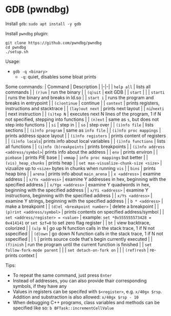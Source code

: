 # GDB (pwndbg)

Install `gdb`: `sudo apt install -y gdb`

Install `pwndbg` plugin:
```
git clone https://github.com/pwndbg/pwndbg
cd pwndbg
./setup.sh
```

Usage:
- `gdb -q <binary>`
    - `-q`: quiet, disables some bloat prints

Some commands:
| Command | Description |
|-|-|
| `help all` | lists all commands |
| `(r)un` | run the binary |
| `(q)uit` | exit GDB |
| `start` | |
| `starti` | runs the binary and breaks in ld.so |
| `start i` | runs the program and breaks in entrypoint |
| `(c)ontinue` | continue |
| `context` | prints registers, instructions and stacktrace |
| `(lay)out next` | prints next layout |
| `ni`/`nexti` | next instruction |
| `(s)tep N` | executes next N lines of the program, 1 if N not specified, stepping into functions |
| `(n)ext` | same as `s`, but does not step into functions |
| `si` | step in |
| `so` | step over |
| `(i)nfo file` | lists sections |
| `(i)nfo program` | same as `info file` |
| `(i)nfo proc mappings` | prints address space layout |
| `(i)nfo registers` | prints content of registers |
| `(i)nfo locals`| prints info about local variables |
| `(i)nfo functions` | lists all functions |
| `(i)nfo (b)reakpoints` | prints breakpoints |
| `(i)nfo address <address/symbol>`| prints info about the address |
| `env` | prints environ |
| `piebase` | prints PIE base |
| `vmmap` | `info proc mappings` but better |
| `(vis)_heap_chunks` | prints heap |
| `set max-visualize-chunk-size <size>` | vizualize up to `<size>` bytes in chunks when running `vis` |
| `bins` | prints heap bins |
| `arena` | prints info about `main_arena` |
| `x <address>` | examine address |
| `x/Yx <address>` | examine Y addresses in hex, beginning with the specified address |
| `x/Ygx <address>` | examine Y quadwords in hex, beginning with the specified address |
| `x/Yi <address>` | examine Y instructions, beginning with the specified address |
| `x/Ys <address>` | examine Y strings, beginning with the specified address |
| `b * <address>` | make a breakpoint |
| `(d)el <breakpoint number>` | delete a breakpoint |
| `(p)rint <address/symbol>` | prints contents on specified address/symbol |
| `set <address/register> = <value>` | example: `set *0x555555573428 = 0x414141` or `set $zf=0` to set zero flag register |
| `bt` | view backtrace, colorized |
| `(u)p N` | go up N function calls in the stack trace, 1 if N not sspecified |
| `(d)own` | go down N function calls in the stack trace, 1 if N not sspecified |
| `l` | prints source code that's begin currently executed |
| `(f)inish` | run the program until the current function is finished |
| `set follow-fork-mode parent` | |
| `set detach-on-fork on` | |
| `(ref)resh` | re-prints context |


Tips:
- To repeat the same command, just press `Enter`
- Instead of addresses, you can also provide thair corresponding symbols, if they have any
- Values in registers can be specifed with `$<register>`, e.g. `x/40gx $rsp`. Addition and substraction is also allowed: `x/40gx $rsp - 10`
- When debugging C++ programs, class variables and methods can be specified like so: `b BFTask::incrementCellValue`
